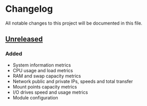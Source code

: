 # Changelog
All notable changes to this project will be documented in this file.

## [Unreleased]
### Added
- System information metrics
- CPU usage and load metrics
- RAM and swap capacity metrics
- Network public and private IPs, speeds and total transfer
- Mount points capacity metrics
- I/O drives speed and usage metrics
- Module configuration

[Unreleased]: https://github.com/thinger-io/monitoring-client/HEAD



